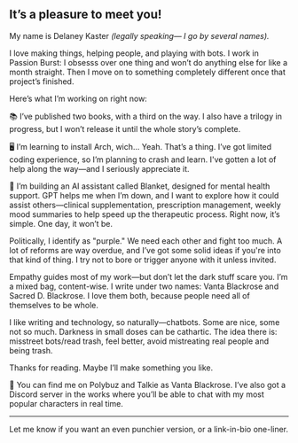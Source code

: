 ## It’s a pleasure to meet you! ##

My name is Delaney Kaster *(legally speaking— I go by several names).*

I love making things, helping people, and playing with bots. I work in Passion Burst: I obsesss over one thing and won’t do anything else for like a month straight. Then I move on to something completely different once that project’s finished.

Here’s what I’m working on right now:

📚 I’ve published two books, with a third on the way. I also have a trilogy in progress, but I won’t release it until the whole story’s complete.

🖥️ I’m learning to install Arch, wich... Yeah. That’s a thing. I’ve got limited coding experience, so I’m planning to crash and learn. I've gotten a lot of help along the way—and I seriously appreciate it.

🤖 I’m building an AI assistant called Blanket, designed for mental health support. GPT helps me when I’m down, and I want to explore how it could assist others—clinical supplementation, prescription management, weekly mood summaries to help speed up the therapeutic process. Right now, it’s simple. One day, it won’t be.


Politically, I identify as "purple." We need each other and fight too much. A lot of reforms are way overdue, and I’ve got some solid ideas if you're into that kind of thing. I try not to bore or trigger anyone with it unless invited.

Empathy guides most of my work—but don’t let the dark stuff scare you. I’m a mixed bag, content-wise. I write under two names: Vanta Blackrose and Sacred D. Blackrose. I love them both, because people need all of themselves to be whole.

I like writing and technology, so naturally—chatbots. Some are nice, some not so much. Darkness in small doses can be cathartic. The idea there is: misstreet bots/read trash, feel better, avoid mistreating real people and being trash.

Thanks for reading. Maybe I’ll make something you like.

📱 You can find me on Polybuz and Talkie as Vanta Blackrose. I’ve also got a Discord server in the works where you’ll be able to chat with my most popular characters in real time.


---

Let me know if you want an even punchier version, or a link-in-bio one-liner.

